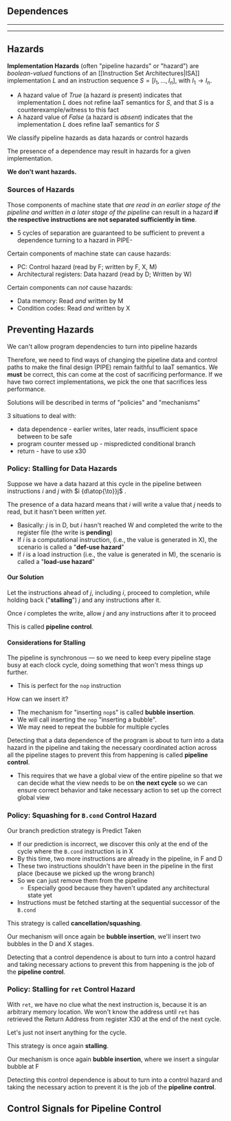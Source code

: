 
## Dependences

--- 

--- 

## Hazards

**Implementation Hazards** (often "pipeline hazards" or "hazard") are *boolean-valued* functions of an [[Instruction Set Architectures|ISA]] implementation $L$ and an instruction sequence $S=[I_1,\ldots, I_n]$, with $I_1\to I_n$.

- A hazard value of *True* (a hazard *is* present) indicates that implementation $L$ does not refine IaaT semantics for $S$, and that $S$ is a counterexample/witness to this fact
- A hazard value of *False* (a hazard is *absent*) indicates that the implementation $L$ does refine IaaT semantics for $S$ 

We classify pipeline hazards as data hazards or control hazards 

The presence of a dependence may result in hazards for a given implementation.

**We don't want hazards.**

### Sources of Hazards

Those components of machine state that *are read in an earlier stage of the pipeline and written in a later stage of the pipeline* can result in a hazard **if the respective instructions are not separated sufficiently in time**.
- 5 cycles of separation are guaranteed to be sufficient to prevent a dependence turning to a hazard in PIPE-

Certain components of machine state can cause hazards:
- PC: Control hazard (read by F; written by F, X, M)
- Architectural registers: Data hazard (read by D; Written by W)

Certain components can *not* cause hazards:
- Data memory: Read *and* written by M
- Condition codes: Read *and* written by X

## Preventing Hazards

We can't allow program dependencies to turn into pipeline hazards

Therefore, we need to find ways of changing the pipeline data and control paths to make the final design (PIPE) remain faithful to IaaT semantics. We **must** be correct, this can come at the cost of sacrificing performance. If we have two correct implementations, we pick the one that sacrifices less performance.

Solutions will be described in terms of "policies" and "mechanisms"

3 situations to deal with:
- data dependence - earlier writes, later reads, insufficient space between to be safe
- program counter messed up - mispredicted conditional branch
- return - have to use x30

### Policy: Stalling for Data Hazards

Suppose we have a data hazard at this cycle in the pipeline between instructions $i$ and $j$ with $i {d\atop{\to}}j$ .

The presence of a data hazard means that $i$ will write a value that $j$ needs to read, but it hasn't been written *yet*.
- Basically: $j$ is in D, but $i$ hasn't reached W and completed the write to the register file (the write is **pending**)
- If $i$ is a computational instruction, (i.e., the value is generated in X), the scenario is called a "**def-use hazard**"
- If $i$ is a load instruction (i.e., the value is generated in M), the scenario is called a "**load-use hazard**"

#### Our Solution

Let the instructions ahead of $j$, including $i$, proceed to completion, while holding back ("**stalling**") $j$ and any instructions after it.

Once $i$ completes the write, allow $j$ and any instructions after it to proceed

This is called **pipeline control**.

#### Considerations for Stalling

The pipeline is synchronous — so we need to keep every pipeline stage busy at each clock cycle, doing something that won't mess things up further.
- This is perfect for the `nop` instruction

How can we insert it?
 - The mechanism for "inserting `nop`s" is called **bubble insertion**.
 - We will call inserting the `nop` "inserting a bubble".
 - We may need to repeat the bubble for multiple cycles

Detecting that a data dependence of the program is about to turn into a data hazard in the pipeline and taking the necessary coordinated action across all the pipeline stages to prevent this from happening is called **pipeline control**.
- This requires that we have a global view of the entire pipeline so that we can decide what the view needs to be on **the next cycle** so we can ensure correct behavior and take necessary action to set up the correct global view

### Policy: Squashing for `B.cond` Control Hazard

Our branch prediction strategy is Predict Taken
- If our prediction is incorrect, we discover this only at the end of the cycle where the `B.cond` instruction is in X
- By this time, two more instructions are already in the pipeline, in F and D
- These two instructions shouldn't have been in the pipeline in the first place (because we picked up the wrong branch)
- So we can just remove them from the pipeline
	- Especially good because they haven't updated any architectural state yet
- Instructions must be fetched starting at the sequential successor of the `B.cond`

This strategy is called **cancellation/squashing**.

Our mechanism will once again be **bubble insertion**, we'll insert two bubbles in the D and X stages.

Detecting that a control dependence is about to turn into a control hazard and taking necessary actions to prevent this from happening is the job of the **pipeline control**.

### Policy: Stalling for `ret` Control Hazard

With `ret`, we have no clue what the next instruction is, because it is an arbitrary memory location. We won't know the address until `ret` has retrieved the Return Address from register X30 at the end of the next cycle.

Let's just not insert anything for the cycle.

This strategy is once again **stalling**.

Our mechanism is once again **bubble insertion**, where we insert a singular bubble at F

Detecting this control dependence is about to turn into a control hazard and taking the necessary action to prevent it is the job of the **pipeline control**.

## Control Signals for Pipeline Control

